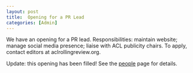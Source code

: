 ```yaml
---
layout: post
title:  Opening for a PR Lead
categories: [Admin]
---
```


We have an opening for a PR lead. Responsibilities: maintain website; manage social media presence; liaise with ACL publicity chairs. To apply, contact editors at aclrollingreview.org.

Update: this opening has been filled! See the [people](/people) page for details. 
